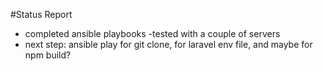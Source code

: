 #Status Report

- completed ansible playbooks
-tested with a couple of servers
- next step: ansible play for git clone, for laravel env file, and maybe for npm build?

